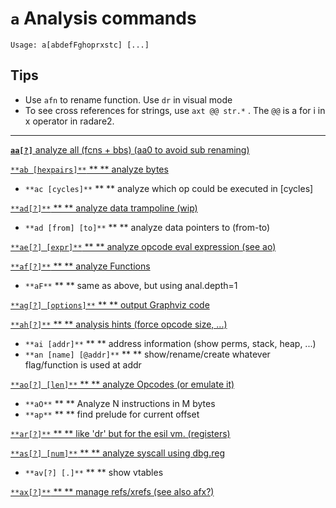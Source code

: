<!-- TITLE: a -->

#  **`a`** Analysis commands


```text
Usage: a[abdefFghoprxstc] [...]
```


## **Tips**
  - Use `afn` to rename function. Use `dr` in visual mode
  - To see cross references for strings, use `axt @@ str.*` . The `@@` is a for i in x operator in radare2.
---

[ **`aa[?]`** analyze all (fcns + bbs) (aa0 to avoid sub renaming)](/options/a/aa)

[ `**ab [hexpairs]**` ** ** analyze bytes](/options/a/ab-hexpairs-analyze-bytes-2dd7479c-157b-4f2a-8b74-824aad13fcb5.md)

- `**ac [cycles]**` ** ** analyze which op could be executed in [cycles]

[ `**ad[?]**` ** ** analyze data trampoline (wip)](/options/a/ad-analyze-data-trampoline-wip-4b5852b1-88d4-49d1-9e38-cc1f150e0605.md)

- `**ad [from] [to]**` ** ** analyze data pointers to (from-to)

[ `**ae[?] [expr]**` ** ** analyze opcode eval expression (see ao)](/options/a/ae)

[ `**af[?]**` ** ** analyze Functions](/options/a/af-analyze-Functions-f7d321de-6f78-44c9-af5b-155e0fedbd48.md)

- `**aF**` ** ** same as above, but using anal.depth=1

[ `**ag[?] [options]**` ** ** output Graphviz code](/options/a/ag-options-output-Graphviz-code-eb8c5d2c-e606-4ac0-80c2-b1885bc324bf.md)

[ `**ah[?]**` ** ** analysis hints (force opcode size, ...)](/options/a/ah-analysis-hints-force-opcode-size-57ef1086-626c-4baa-ace6-3e9382036b20.md)

- `**ai [addr]**` ** ** address information (show perms, stack, heap, ...)
- `**an [name] [@addr]**` ** ** show/rename/create whatever flag/function is used at addr

[ `**ao[?] [len]**` ** ** analyze Opcodes (or emulate it)](/options/a/ao-len-analyze-Opcodes-or-emulate-it-2304893a-4fdb-455d-afff-86d76cd1b333.md)

- `**aO**` ** ** Analyze N instructions in M bytes
- `**ap**` ** ** find prelude for current offset

[ `**ar[?]**` ** ** like 'dr' but for the esil vm. (registers)](/options/a/ar-like-dr-but-for-the-esil-vm-registers-1c46e6b7-e3a1-4a03-85de-226381a184c1.md)

[ `**as[?] [num]**` ** ** analyze syscall using dbg.reg](/options/a/as-num-analyze-syscall-using-dbg-reg-02716739-a129-45c7-922f-8e7f64f09e3f.md)

- `**av[?] [.]**` ** ** show vtables

[ `**ax[?]**` ** ** manage refs/xrefs (see also afx?)](/options/a/ax-manage-refs-xrefs-see-also-afx-edce23b5-3963-4ca3-aee9-a1842dd96b3f.md)